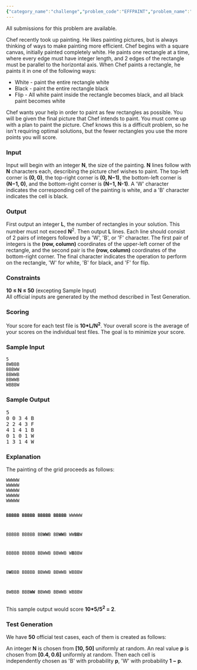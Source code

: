```yaml
---
{"category_name":"challenge","problem_code":"EFFPAINT","problem_name":"Efficient Painting","languages_supported":{"0":"C","1":"CPP14","2":"JAVA","3":"PYTH","4":"PYTH 3.5","5":"CS2","6":"PAS fpc","7":"PAS gpc","8":"RUBY","9":"PHP","10":"GO","11":"NODEJS","12":"HASK","13":"SCALA","14":"D","15":"PERL","16":"FORT","17":"WSPC","18":"ADA","19":"CAML","20":"ICK","21":"BF","22":"ASM","23":"CLPS","24":"PRLG","25":"ICON","26":"SCM qobi","27":"PIKE","28":"ST","29":"NICE","30":"LUA","31":"BASH","32":"NEM","33":"LISP sbcl","34":"LISP clisp","35":"SCM guile","36":"JS","37":"ERL","38":"TCL","39":"PERL6","40":"TEXT","41":"CLOJ","42":"FS"},"max_timelimit":1,"source_sizelimit":50000,"problem_author":"pieguy","problem_tester":"laycurse","date_added":"7-01-2013","tags":{"0":"ad","1":"challenge","2":"feb13","3":"pieguy"},"editorial_url":"http://discuss.codechef.com/problems/EFFPAINT","time":{"view_start_date":1360582602,"submit_start_date":1360582602,"visible_start_date":1360582602,"end_date":1735669800},"is_direct_submittable":false,"layout":"problem"}
---
```

<span class="solution-visible-txt">All submissions for this problem are available.</span><p>Chef recently took up painting. He likes painting pictures, but is always thinking of ways to make painting more efficient. Chef begins with a square canvas, initially painted completely white. He paints one rectangle at a time, where every edge must have integer length, and 2 edges of the rectangle must be parallel to the horizontal axis. When Chef paints a rectangle, he paints it in one of the following ways:
<ul>
<li>White - paint the entire rectangle white</li>
<li>Black - paint the entire rectangle black</li>
<li>Flip - All white paint inside the rectangle becomes black, and all black paint becomes white</li>
</ul>
</p>
<p>Chef wants your help in order to paint as few rectangles as possible. You will be given the final picture that Chef intends to paint.  You must come up with a plan to paint the picture. Chef knows this is a difficult problem, so he isn't requiring optimal solutions, but the fewer rectangles you use the more points you will score.</p>
<h3>Input</h3>
<p>Input will begin with an integer <b>N</b>, the size of the painting. <b>N</b> lines follow with <b>N</b> characters each, describing the picture chef wishes to paint. The top-left corner is <b>(0, 0)</b>, the top-right corner is <b>(0, N−1)</b>, the bottom-left corner is <b>(N−1, 0)</b>, and the bottom-right corner is <b>(N−1, N-1)</b>. A 'W' character indicates the corresponding cell of the painting is white, and a 'B' character indicates the cell is black.</p>
<h3>Output</h3>
<p>First output an integer <b>L</b>, the number of rectangles in your solution. This number must not exceed <b>N</b><sup>2</sup>. Then output <b>L</b> lines. Each line should consist of 2 pairs of integers followed by a 'W', 'B', or 'F' character. The first pair of integers is the <b>(row, column)</b> coordinates of the upper-left corner of the rectangle, and the second pair is the <b>(row, column)</b> coordinates of the bottom-right corner. The final character indicates the operation to perform on the rectangle, 'W' for white, 'B' for black, and 'F' for flip.</p>
<h3>Constraints</h3>
<p><b>10 ≤ N ≤ 50</b> (excepting Sample Input)<br />All official inputs are generated by the method described in Test Generation.</p>
<h3>Scoring</h3>
<p>Your score for each test file is <b>10*L/N<sup>2</sup></b>. Your overall score is the average of your scores on the individual test files. The goal is to minimize your score.</p>
<h3>Sample Input</h3>
<pre><code>5
BWBBB
BBBWW
BBWWB
BBWWB
WBBBW
</code></pre><h3>Sample Output</h3>
<pre>5
0 0 3 4 B
2 2 4 3 F
4 1 4 1 B
0 1 0 1 W
1 3 1 4 W
</pre><h3>Explanation</h3>
<p>The painting of the grid proceeds as follows:</p>
<pre><code>WWWWW
WWWWW
WWWWW
WWWWW
WWWWW

<b>BBBBB</b>
<b>BBBBB</b>
<b>BBBBB</b>
<b>BBBBB</b>
WWWWW

BBBBB
BBBBB
BB<b>WW</b>B
BB<b>WW</b>B
WW<b>BB</b>W

BBBBB
BBBBB
BBWWB
BBWWB
W<b>B</b>BBW

B<b>W</b>BBB
BBBBB
BBWWB
BBWWB
WBBBW

BWBBB
BBB<b>WW</b>
BBWWB
BBWWB
WBBBW
</code></pre><p>This sample output would score <b>10*5/5<sup>2</sup> = 2</b>.</p>
<h3>Test Generation</h3>
<p>We have <b>50</b> official test cases, each of them is created as follows:</p>
<p>An integer <b>N</b> is chosen from <b>[10, 50]</b> uniformly at random. An real value <b>p</b> is chosen from <b>[0.4, 0.6]</b> uniformly at random. Then each cell is independently chosen as 'B' with probability <b>p</b>, 'W' with probability <b>1 − p</b>.</p>
